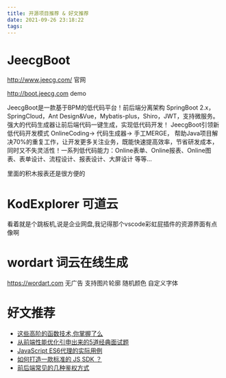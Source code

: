 ```yaml
---
title: 开源项目推荐 & 好文推荐
date: 2021-09-26 23:18:22
tags:
---
```

# JeecgBoot
http://www.jeecg.com/ 官网  

http://boot.jeecg.com demo

JeecgBoot是一款基于BPM的低代码平台！前后端分离架构 SpringBoot 2.x，SpringCloud，Ant Design&Vue，Mybatis-plus，Shiro，JWT，支持微服务。强大的代码生成器让前后端代码一键生成，实现低代码开发！ JeecgBoot引领新低代码开发模式 OnlineCoding-> 代码生成器-> 手工MERGE， 帮助Java项目解决70%的重复工作，让开发更多关注业务，既能快速提高效率，节省研发成本，同时又不失灵活性！一系列低代码能力：Online表单、Online报表、Online图表、表单设计、流程设计、报表设计、大屏设计 等等...

里面的积木报表还是很方便的

# KodExplorer 可道云
看着就是个跳板机,说是企业网盘,我记得那个vscode彩虹屁插件的资源界面有点像啊 

# wordart 词云在线生成
https://wordart.com 无广告 支持图片轮廓 随机颜色 自定义字体

# 好文推荐
* [这些高阶的函数技术,你掌握了么](https://juejin.cn/post/6892886272377880583)
* [从前端性能优化引申出来的5道经典面试题](https://my.oschina.net/u/4585038/blog/4869304)
* [JavaScript ES6代理的实际用例](https://segmentfault.com/a/1190000023066043?sort=newest)
* [如何打造一款标准的 JS SDK ？](https://developer.aliyun.com/article/778120)
* [前后端常见的几种鉴权方式](https://juejin.cn/post/6844903927100473357)